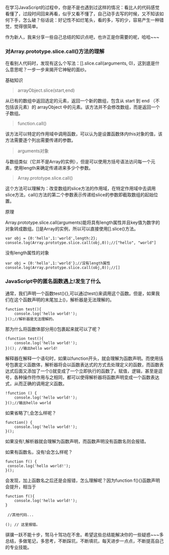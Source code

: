 在学习JavaScript的过程中，你是不是也遇到过这样的情况：看比人的代码感觉看懂了，过段时间回来再看，似乎又看不懂了，自己动手去写的时候，又不知该如何下手，怎么破？俗话说：好记性不如烂笔头，看的多，写的少，容易产生一种错觉，觉得很简单。

作为新人，我来分享一些自己总结的知识点吧，也许正是你需要的呢，哈哈~~~

### 对Array.prototype.slice.call()方法的理解
在看别人代码时，发现有这么个写法：[].slice.call(arguments, 0)，这到底是什么意思呢？一步一步来揭开它神秘的面纱。


基础知识
> arrayObject.slice(start,end)

从已有的数组中返回选定的元素，返回一个新的数组，包含从 start 到 end （不包括该元素）的 arrayObject 中的元素。该方法并不会修改数组，而是返回一个子数组。
> function.call()

该方法可以特定的作用域中调用函数，可以认为是设置函数体内this对象的值，该方法需要逐个列出需要传递的参数。
> arguments对象

与数组类似（它并不是Array的实例），但是可以使用方括号语法访问每一个元素，使用length来确定传递进来多少个参数。
 
 > Array.prototype.slice.call()
 
 这个方法可以理解为：改变数组的slice方法的作用域，在特定作用域中去调用slice方法，call()方法的第二个参数表示传递给slice的参数即截取数组的起始位置。
 
 原理
 
 Array.prototype.slice.call(arguments)能将具有length属性并且key值为数字的对象转成数组。[]是Array的实例，所以可以直接使用[].slice()方法。
 ```
var obj = {0:'hello',1:'world',length:2};
console.log(Array.prototype.slice.call(obj,0));//["hello", "world"]
```
没有length属性的对象
```
var obj = {0:'hello',1:'world'};//没有length属性
console.log(Array.prototype.slice.call(obj,0));//[]
```

### JavaScript中的匿名函数遇上!发生了什么
通常，我们声明一个函数test(){},可以通过test()来调用这个函数。但是，如果我们在这个函数声明的末尾加上()，解析器是无法理解的。
 ```
 function test(){
     console.log('hello world!');
 }();//解析器是无法理解的。

```
那为什么将函数体部分用()包裹起来就可以了呢？
```
(function test(){
    console.log('hello world!');
})(); //输出hello world!
```
解释器在解释一个语句时，如果以function开头，就会理解为函数声明。而使用括号包裹定义函数体，解析器将会以函数表达式的方式去处理定义的函数，而函数表达式后面又添加了一个()就变成了一个立即执行的函数了。赋值，逻辑，甚至是逗号，各种操作符作用与之相同，都可以使得解析器将函数声明变成一个函数表达式，从而正确的调用定义函数。
```
!function () {
    console.log('hello world!');
}();//输出hello world
```
如果省略了!,会怎么样呢？
```
function() {
    console.log('hello world!');
}();
```
如果没有!,解析器就会理解为函数声明，而函数声明没有函数名则会报错。

如果有函数名，没有!会怎么样呢？
```
function f() {
 console.log('hello world!');
}();
```
会发现，加上函数名之后还是会报错，怎么理解呢？因为function f(){}函数声明会提升，相当于
```
function f(){
    console.log('hello world!');
}

 //其他代码...

(); // 这里报错。
```
骐骥一跃不能十步，驽马十驾功在不舍。希望这些总结能解决你的一些疑惑~~~多总结，多做笔记，多思考，不断踩坑，不断填坑，每天进步一点点，不断提高自己的专业技能。